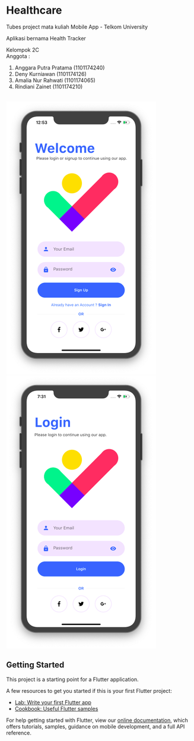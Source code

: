 # Healthcare

Tubes project mata kuliah Mobile App - Telkom University

Aplikasi bernama Health Tracker

Kelompok 2C<br>
Anggota :<br>
1. Anggara Putra Pratama  (1101174240)<br>
2. Deny Kurniawan         (1101174126)<br>
3. Amalia Nur Rahwati     (1101174065)<br>
4. Rindiani Zainet        (1101174210)<br><br>

![WelcomeScreen](welcome_screen.png)<br>
![LoginScreen](login_screen.png)<br>


## Getting Started

This project is a starting point for a Flutter application.

A few resources to get you started if this is your first Flutter project:

- [Lab: Write your first Flutter app](https://flutter.dev/docs/get-started/codelab)
- [Cookbook: Useful Flutter samples](https://flutter.dev/docs/cookbook)

For help getting started with Flutter, view our
[online documentation](https://flutter.dev/docs), which offers tutorials,
samples, guidance on mobile development, and a full API reference.
